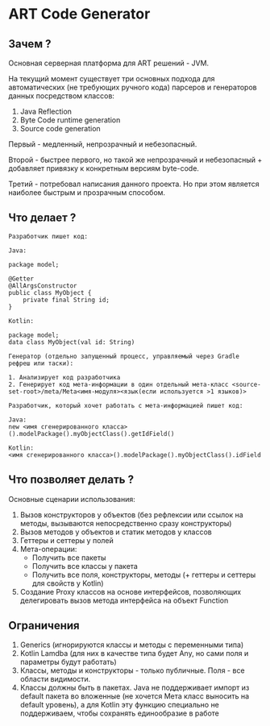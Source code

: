 # ART Code Generator

## Зачем ?

Основная серверная платформа для ART решений - JVM.

На текущий момент существует три основных подхода для автоматических (не требующих ручного кода) парсеров и генераторов
данных посредством классов:

1. Java Reflection
2. Byte Code runtime generation
3. Source code generation

Первый - медленный, непрозрачный и небезопасный.

Второй - быстрее первого, но такой же непрозрачный и небезопасный + добавляет привязку к конкретным версиям byte-code.

Третий - потребовал написания данного проекта. Но при этом является наиболее быстрым и прозрачным способом.

## Что делает ?

```
Разработчик пишет код:

Java: 

package model;

@Getter
@AllArgsConstructor
public class MyObject {
    private final String id;
} 

Kotlin:

package model;
data class MyObject(val id: String)
```

```
Генератор (отдельно запущенный процесс, управляемый через Gradle рефреш или таски):

1. Анализирует код разработчика
2. Генерирует код мета-информации в один отдельный мета-класс <source-set-root>/meta/Meta<имя-модуля><язык(если используется >1 языков)>
```

```
Разработчик, который хочет работать с мета-информацией пишет код:

Java:
new <имя сгенерированного класса>().modelPackage().myObjectClass().getIdField()

Kotlin:
<имя сгенерированного класса>().modelPackage().myObjectClass().idField
```

## Что позволяет делать ?

Основные сценарии использования:

1. Вызов конструкторов у объектов (без рефлексии или ссылок на методы, вызываются непосредственно сразу конструкторы)
2. Вызов методов у объектов и статик методов у классов
3. Геттеры и сеттеры у полей
4. Мета-операции:
    * Получить все пакеты
    * Получить все классы у пакета
    * Получить все поля, конструкторы, методы (+ геттеры и сеттеры для свойств у Kotlin)
5. Создание Proxy классов на основе интерфейсов, позволяющих делегировать вызов метода интерфейса на объект Function

## Ограничения

1. Generics (игнорируются классы и методы с переменными типа)
2. Kotlin Lamdba (для них в качестве типа будет Any, но сами поля и параметры будут работать)
3. Классы, методы и конструкторы - только публичные. Поля - все области видимости.
4. Классы должны быть в пакетах. Java не поддерживает импорт из default пакета во вложенные (не хочется Мета класс
   выносить на default уровень), а для Kotlin эту функцию специально не поддерживаем, чтобы сохранять единообразие в
   работе
